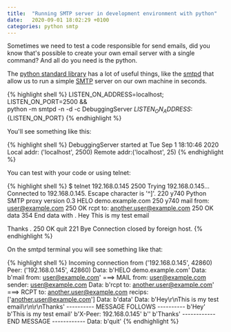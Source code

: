 ```yaml
---
title:  "Running SMTP server in development environment with python"
date:   2020-09-01 18:02:29 +0100
categories: python smtp
---
```


Sometimes we need to test a code responsible for send emails, did you know that's possible to create your own email server with a single command? And all do you need is the python.

The [python standard library](https://docs.python.org/3/library/index.html) has a lot of useful things, like the [smtpd](https://docs.python.org/3/library/smtpd.html) that allow us to run a simple [SMTP](https://en.wikipedia.org/wiki/Simple_Mail_Transfer_Protocol) server on our own machine in seconds.

{% highlight shell %}
LISTEN_ON_ADDRESS=localhost; LISTEN_ON_PORT=2500 && \
python -m smtpd -n -d -c DebuggingServer ${LISTEN_ON_ADDRESS}:${LISTEN_ON_PORT}
{% endhighlight %}

You'll see something like this:

{% highlight shell %}
DebuggingServer started at Tue Sep  1 18:10:46 2020
	Local addr: ('localhost', 2500)
	Remote addr:('localhost', 25)
{% endhighlight %}

You can test with your code or using telnet:

{% highlight shell %}
$ telnet 192.168.0.145 2500
Trying 192.168.0.145...
Connected to 192.168.0.145.
Escape character is '^]'.
220 y740 Python SMTP proxy version 0.3
HELO demo.example.com
250 y740
mail from: user@example.com
250 OK
rcpt to: another.user@example.com
250 OK
data
354 End data with <CR><LF>.<CR><LF>
Hey 
This is my test email

Thanks
.
250 OK
quit
221 Bye
Connection closed by foreign host.
{% endhighlight %}

On the smtpd terminal you will see something like that:

{% highlight shell %}
Incoming connection from ('192.168.0.145', 42860)
Peer: ('192.168.0.145', 42860)
Data: b'HELO demo.example.com'
Data: b'mail from: user@example.com'
===> MAIL from: user@example.com
sender: user@example.com
Data: b'rcpt to: another.user@example.com'
===> RCPT to: another.user@example.com
recips: ['another.user@example.com']
Data: b'data'
Data: b'Hey\r\nThis is my test email\r\n\r\nThanks'
---------- MESSAGE FOLLOWS ----------
b'Hey'
b'This is my test email'
b'X-Peer: 192.168.0.145'
b''
b'Thanks'
------------ END MESSAGE ------------
Data: b'quit'
{% endhighlight %}

[jekyll-docs]: https://jekyllrb.com/docs/home
[jekyll-gh]:   https://github.com/jekyll/jekyll
[jekyll-talk]: https://talk.jekyllrb.com/
